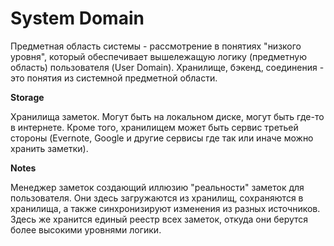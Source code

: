 # System Domain

Предметная область системы - рассмотрение в понятиях "низкого уровня", который обеспечивает вышележащую логику (предметную область) пользователя (User Domain). Хранилище, бэкенд, соединения - это понятия из системной предметной области.

**Storage**

 Хранилища заметок. Могут быть на локальном диске, могут быть где-то в интернете. Кроме того, хранилищем может быть сервис третьей стороны (Evernote, Google и другие сервисы где так или иначе можно хранить заметки).

**Notes**

Менеджер заметок создающий иллюзию "реальности" заметок для пользователя. Они здесь загружаются из хранилищ, сохраняются в хранилища, а также синхронизируют изменения из разных источников. Здесь же хранится единый реестр всех заметок, откуда они берутся более высокими уровнями логики.
